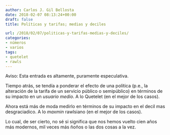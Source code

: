 ```yaml
---
author: Carlos J. Gil Bellosta
date: 2018-02-07 08:13:24+00:00
draft: false
title: Políticas y tarifas; medias y deciles

url: /2018/02/07/politicas-y-tarifas-medias-y-deciles/
categories:
- números
- varios
tags:
- quetelet
- rawls
---
```


Aviso: Esta entrada es altamente, puramente especulativa.

Tiempo atrás, se tendía a ponderar el efecto de una política (p.e., la alteración de la tarifa de un servicio público o semipúblico) en términos de su impacto en un _usuario medio_. A lo Quetelet (en el mejor de los casos).

Ahora está más de moda medirlo en términos de su impacto en el decil mas desgraciadico. A lo _maxmin_ rawlsiano (en el mejor de los casos).

Lo cual, de ser cierto, no sé si significa que nos hemos vuelto cien años más modernos, mil veces más ñoños o las dos cosas a la vez.
